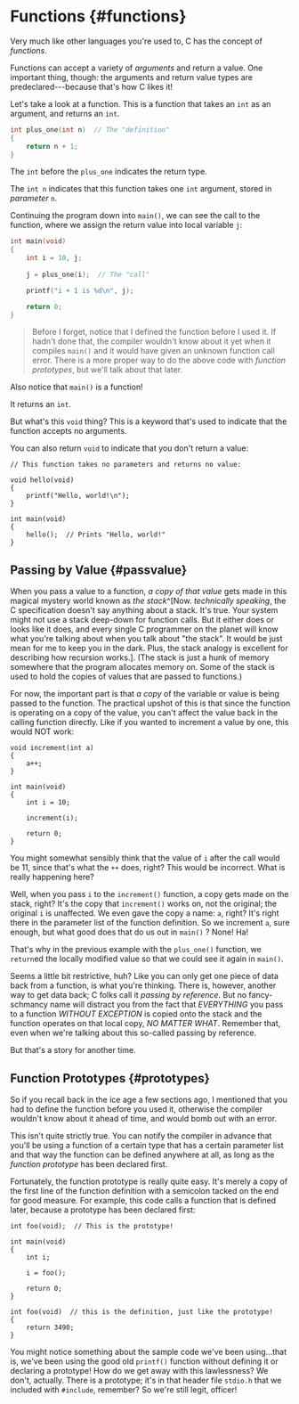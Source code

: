 <!-- Beej's guide to C

# vim: ts=4:sw=4:nosi:et:tw=72
-->

# Functions {#functions}

Very much like other languages you're used to, C has the concept of
_functions_.

Functions can accept a variety of _arguments_ and return a value. One
important thing, though: the arguments and return value types are
predeclared---because that's how C likes it!

Let's take a look at a function. This is a function that takes an `int`
as an argument, and returns an `int`.

``` {.c .numberLines}
int plus_one(int n)  // The "definition"
{
    return n + 1;
}

```

The `int` before the `plus_one` indicates the return type.

The `int n` indicates that this function takes one `int` argument,
stored in _parameter_ `n`.

Continuing the program down into `main()`, we can see the call to the
function, where we assign the return value into local variable `j`:

``` {.c .numberLines startFrom="6"}
int main(void)
{
    int i = 10, j;
    
    j = plus_one(i);  // The "call"

    printf("i + 1 is %d\n", j);

    return 0;
}
```

> Before I forget, notice that I defined the function before I used it.
> If hadn't done that, the compiler wouldn't know about it yet when it
> compiles `main()` and it would have given an unknown function call
> error. There is a more proper way to do the above code with _function
> prototypes_, but we'll talk about that later.

Also notice that `main()` is a function!

It returns an `int`.

But what's this `void` thing? This is a keyword that's used to indicate
that the function accepts no arguments.

You can also return `void` to indicate that you don't return a value:

``` {.c}
// This function takes no parameters and returns no value:

void hello(void)
{
    printf("Hello, world!\n");
}

int main(void)
{
    hello();  // Prints "Hello, world!"
}
```

## Passing by Value {#passvalue}

When you pass a value to a function, _a copy of that value_ gets made in
this magical mystery world known as _the stack_^[Now. _technically
speaking_, the C specification doesn't say anything about a stack. It's
true. Your system might not use a stack deep-down for function calls.
But it either does or looks like it does, and every single C programmer
on the planet will know what you're talking about when you talk about
"the stack". It would be just mean for me to keep you in the dark. Plus,
the stack analogy is excellent for describing how recursion works.].
(The stack is just a hunk of memory somewhere that the program allocates
memory on. Some of the stack is used to hold the copies of values that
are passed to functions.)

For now, the important part is that _a copy_ of the variable
or value is being passed to the function. The practical upshot of
this is that since the function is operating on a copy of the value, you
can't affect the value back in the calling function directly. Like if
you wanted to increment a value by one, this would NOT work:

``` {.c}
void increment(int a)
{
    a++;
}

int main(void)
{
    int i = 10;

    increment(i);

    return 0;
}
```

You might somewhat sensibly think that the value of `i` after the call
would be 11, since that's what the `++` does, right? This would be
incorrect. What is really happening here?

Well, when you pass `i` to the `increment()` function, a copy gets made
on the stack, right? It's the copy that `increment()` works on, not the
original; the original `i` is unaffected. We even gave the copy a name:
`a`, right? It's right there in the parameter list of the function
definition. So we increment `a`, sure enough, but what good does that do
us out in `main()` ? None! Ha!

That's why in the previous example with the `plus_one()` function, we
`return`ed the locally modified value so that we could see it again in
`main()`.

Seems a little bit restrictive, huh? Like you can only get one piece of
data back from a function, is what you're thinking. There is, however,
another way to get data back; C folks call it _passing by reference_.
But no fancy-schmancy name will distract you from the fact that
_EVERYTHING_ you pass to a function _WITHOUT EXCEPTION_ is copied onto
the stack and the function operates on that local copy, _NO MATTER
WHAT_. Remember that, even when we're talking about this so-called
passing by reference.

But that's a story for another time.


## Function Prototypes {#prototypes}

So if you recall back in the ice age a few sections ago, I mentioned
that you had to define the function before you used it, otherwise the
compiler wouldn't know about it ahead of time, and would bomb out with
an error.

This isn't quite strictly true. You can notify the compiler in
advance that you'll be using a function of a certain type that has a
certain parameter list and that way the function can be defined
anywhere at all, as long as the _function prototype_ has been
declared first.

Fortunately, the function prototype is really quite easy. It's
merely a copy of the first line of the function definition with a
semicolon tacked on the end for good measure. For example, this code
calls a function that is defined later, because a prototype has been
declared first:

``` {.c}
int foo(void);  // This is the prototype!

int main(void)
{
    int i;
    
    i = foo();

    return 0;
}

int foo(void)  // this is the definition, just like the prototype!
{
    return 3490;
}
```

You might notice something about the sample code we've been using...that
is, we've been using the good old `printf()` function without defining
it or declaring a prototype! How do we get away with this lawlessness?
We don't, actually. There is a prototype; it's in that header file
`stdio.h` that we included with `#include`, remember? So we're still
legit, officer!

